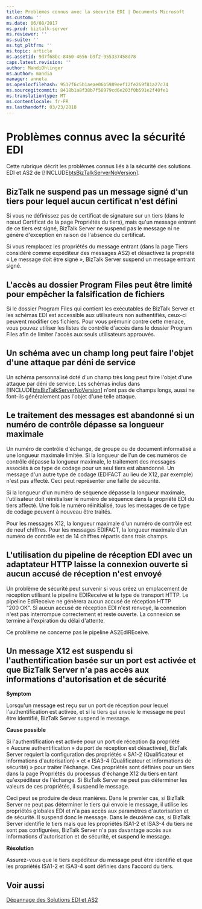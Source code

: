 ```yaml
---
title: Problèmes connus avec la sécurité EDI | Documents Microsoft
ms.custom: ''
ms.date: 06/08/2017
ms.prod: biztalk-server
ms.reviewer: ''
ms.suite: ''
ms.tgt_pltfrm: ''
ms.topic: article
ms.assetid: 9d7f68bc-8460-4656-b9f2-955337458d78
caps.latest.revision: ''
author: MandiOhlinger
ms.author: mandia
manager: anneta
ms.openlocfilehash: 9517f6c5b1aeae06b5989eef12fe269f81a27c74
ms.sourcegitcommit: 8418b1a8f38b7f56979cd6e203f0b591e2f40fe1
ms.translationtype: MT
ms.contentlocale: fr-FR
ms.lasthandoff: 03/23/2018
---
```

# <a name="known-issues-with-edi-security"></a>Problèmes connus avec la sécurité EDI
Cette rubrique décrit les problèmes connus liés à la sécurité des solutions EDI et AS2 de [!INCLUDE[btsBizTalkServerNoVersion](../includes/btsbiztalkservernoversion-md.md)].  
  
## <a name="biztalk-will-not-suspend-a-signed-message-from-a-party-for-which-no-certificate-is-set"></a>BizTalk ne suspend pas un message signé d'un tiers pour lequel aucun certificat n'est défini  
 Si vous ne définissez pas de certificat de signature sur un tiers (dans le nœud Certificat de la page Propriétés du tiers), mais qu'un message entrant de ce tiers est signé, BizTalk Server ne suspend pas le message ni ne génère d'exception en raison de l'absence du certificat.  
  
 Si vous remplacez les propriétés du message entrant (dans la page Tiers considéré comme expéditeur des messages AS2) et désactivez la propriété « Le message doit être signé », BizTalk Server suspend un message entrant signé.  
  
## <a name="access-to-program-files-folder-can-be-limited-to-prevent-file-tampering"></a>L'accès au dossier Program Files peut être limité pour empêcher la falsification de fichiers  
 Si le dossier Program Files qui contient les exécutables de BizTalk Server et les schémas EDI est accessible aux utilisateurs non authentifiés, ceux-ci peuvent modifier ces fichiers. Pour vous prémunir contre cette menace, vous pouvez utiliser les listes de contrôle d'accès dans le dossier Program Files afin de limiter l'accès aux seuls utilisateurs approuvés.  
  
## <a name="a-schema-with-a-long-field-can-be-susceptible-to-a-denial-of-service-attack"></a>Un schéma avec un champ long peut faire l'objet d'une attaque par déni de service  
 Un schéma personnalisé doté d'un champ très long peut faire l'objet d'une attaque par déni de service. Les schémas inclus dans [!INCLUDE[btsBizTalkServerNoVersion](../includes/btsbiztalkservernoversion-md.md)] n'ont pas de champs longs, aussi ne font-ils généralement pas l'objet d'une telle attaque.  
  
## <a name="message-processing-will-be-aborted-if-a-control-number-exceeds-its-maximum-length"></a>Le traitement des messages est abandonné si un numéro de contrôle dépasse sa longueur maximale  
 Un numéro de contrôle d'échange, de groupe ou de document informatisé a une longueur maximale limitée. Si la longueur de l'un de ces numéros de contrôle dépasse la longueur maximale, le traitement des messages associés à ce type de codage pour un seul tiers est abandonné. Un message d'un autre type de codage (EDIFACT au lieu de X12, par exemple) n'est pas affecté. Ceci peut représenter une faille de sécurité.  
  
 Si la longueur d'un numéro de séquence dépasse la longueur maximale, l'utilisateur doit réinitialiser le numéro de séquence dans la propriété EDI du tiers affecté. Une fois le numéro réinitialisé, tous les messages de ce type de codage peuvent à nouveau être traités.  
  
 Pour les messages X12, la longueur maximale d'un numéro de contrôle est de neuf chiffres. Pour les messages EDIFACT, la longueur maximale d'un numéro de contrôle est de 14 chiffres répartis dans trois champs.  
  
## <a name="using-the-edi-receive-pipeline-with-an-http-adapter-will-leave-the-connection-open-if-no-ack-is-sent"></a>L'utilisation du pipeline de réception EDI avec un adaptateur HTTP laisse la connexion ouverte si aucun accusé de réception n'est envoyé  
 Un problème de sécurité peut survenir si vous créez un emplacement de réception utilisant le pipeline EDIReceive et le type de transport HTTP. Le pipeline EdiReceive ne génèrera aucun accusé de réception HTTP "200 OK". Si aucun accusé de réception EDI n'est renvoyé, la connexion n'est pas interrompue correctement et reste ouverte. La connexion se termine à l'expiration du délai d'attente.  
  
 Ce problème ne concerne pas le pipeline AS2EdiREceive.  
  
## <a name="an-x12-encoded-message-is-suspended-if-port-based-authentication-is-enabled-and-biztalk-server-does-not-have-access-to-the-authorization-and-security-information"></a>Un message X12 est suspendu si l'authentification basée sur un port est activée et que BizTalk Server n'a pas accès aux informations d'autorisation et de sécurité  
 **Symptom**  
  
 Lorsqu'un message est reçu sur un port de réception pour lequel l'authentification est activée, et si le tiers qui envoie le message ne peut être identifié, BizTalk Server suspend le message.  
  
 **Cause possible**  
  
 Si l'authentification est activée pour un port de réception (la propriété « Aucune authentification » du port de réception est désactivée), BizTalk Server requiert la configuration des propriétés « SA1-2 (Qualificateur et informations d'autorisation) » et « ISA3-4 (Qualificateur et informations de sécurité) » pour traiter l'échange. Ces propriétés sont définies pour un tiers dans la page Propriétés du processus d'échange X12 du tiers en tant qu'expéditeur de l'échange. Si BizTalk Server ne peut pas déterminer les valeurs de ces propriétés, il suspend le message.  
  
 Ceci peut se produire de deux manières. Dans le premier cas, si BizTalk Server ne peut pas déterminer le tiers qui envoie le message, il utilise les propriétés globales EDI et n'a pas accès aux paramètres d'autorisation et de sécurité. Il suspend donc le message. Dans le deuxième cas, si BizTalk Server identifie le tiers mais que les propriétés ISA1-2 et ISA3-4 du tiers ne sont pas configurées, BizTalk Server n'a pas davantage accès aux informations d'autorisation et de sécurité, et suspend le message.  
  
 **Résolution**  
  
 Assurez-vous que le tiers expéditeur du message peut être identifié et que les propriétés ISA1-2 et ISA3-4 sont définies dans l'accord du tiers.  
  
## <a name="see-also"></a>Voir aussi  
 [Dépannage des Solutions EDI et AS2](../core/troubleshooting-edi-and-as2-solutions.md)